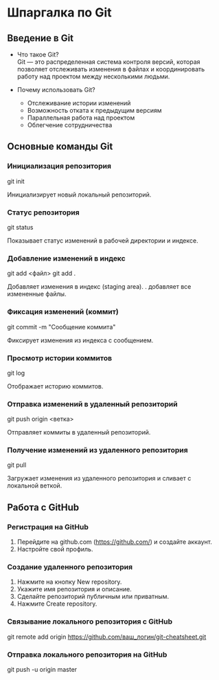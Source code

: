 # Шпаргалка по Git

## Введение в Git

- Что такое Git?  
  Git — это распределенная система контроля версий, которая позволяет отслеживать изменения в файлах и координировать работу над проектом между несколькими людьми.

- Почему использовать Git?  
  - Отслеживание истории изменений
  - Возможность отката к предыдущим версиям
  - Параллельная работа над проектом
  - Облегчение сотрудничества

## Основные команды Git

### Инициализация репозитория

git init

Инициализирует новый локальный репозиторий.

### Статус репозитория

git status

Показывает статус изменений в рабочей директории и индексе.

### Добавление изменений в индекс

git add <файл>
git add .

Добавляет изменения в индекс (staging area). . добавляет все измененные файлы.

### Фиксация изменений (коммит)

git commit -m "Сообщение коммита"

Фиксирует изменения из индекса с сообщением.

### Просмотр истории коммитов

git log

Отображает историю коммитов.

### Отправка изменений в удаленный репозиторий

git push origin <ветка>

Отправляет коммиты в удаленный репозиторий.

### Получение изменений из удаленного репозитория

git pull

Загружает изменения из удаленного репозитория и сливает с локальной веткой.

## Работа с GitHub

### Регистрация на GitHub

1. Перейдите на github.com (https://github.com/) и создайте аккаунт.
2. Настройте свой профиль.

### Создание удаленного репозитория

1. Нажмите на кнопку New repository.
2. Укажите имя репозитория и описание.
3. Сделайте репозиторий публичным или приватным.
4. Нажмите Create repository.

### Связывание локального репозитория с GitHub

git remote add origin https://github.com/ваш_логин/git-cheatsheet.git


### Отправка локального репозитория на GitHub

git push -u origin master